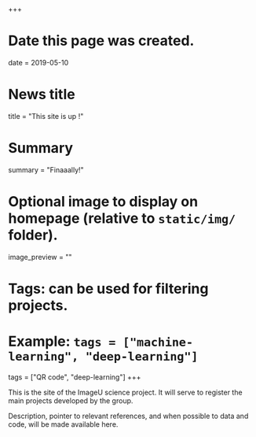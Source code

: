 +++
# Date this page was created.
date = 2019-05-10

# News title
title = "This site is up !"

# Summary
summary = "Finaaally!"

# Optional image to display on homepage (relative to `static/img/` folder).
image_preview = ""

# Tags: can be used for filtering projects.
# Example: `tags = ["machine-learning", "deep-learning"]`
tags = ["QR code", "deep-learning"]
+++


This is the site of the ImageU science project. It will serve to register the main projects developed by the group.

Description, pointer to relevant references, and when possible to data and code, will be made available here.

